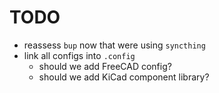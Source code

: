 # TODO

- reassess `bup` now that were using `syncthing`
- link all configs into `.config`
  - should we add FreeCAD config?
  - should we add KiCad component library?
